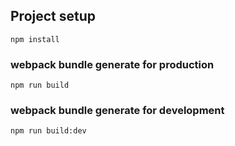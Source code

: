 ## Project setup
```
npm install
```

### webpack bundle generate for production
```
npm run build
```

### webpack bundle generate for development
```
npm run build:dev
```
